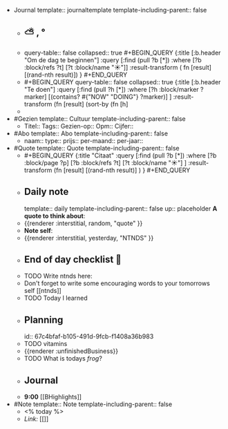 - Journal
  template:: journaltemplate
  template-including-parent:: false
	- ## ⛅ , °
	- query-table:: false
	  collapsed:: true
	  #+BEGIN_QUERY 
	  {:title [:b.header "Om de dag te beginnen"]
	   :query [:find (pull ?b [*])
	     :where 
	       [?b :block/refs ?t]
	       [?t :block/name "☀️"]]
	   :result-transform ( fn [result] [(rand-nth result)])
	  }
	  #+END_QUERY
	- #+BEGIN_QUERY
	  query-table:: false
	  collapsed:: true
	  {:title [:b.header "Te doen"]
	      :query [:find (pull ?h [*])
	              :where
	              [?h :block/marker ?marker]
	              [(contains? #{"NOW" "DOING"} ?marker)]
	  ]
	      :result-transform (fn [result]
	                          (sort-by (fn [h]
	-
- #Gezien
  template:: Cultuur
  template-including-parent:: false
	- Titel::
	  Tags:: 
	  Gezien-op:: 
	  Opm::
	  Cijfer::
- #Abo
  template:: Abo
  template-including-parent:: false
	- naam:: 
	  type:: 
	  prijs::
	  per-maand:: 
	  per-jaar::
- #Quote
  template:: Quote
  template-including-parent:: false
	- #+BEGIN_QUERY
	  {:title "Citaat"
	  :query [:find (pull ?b [*])
	       :where
	       [?b :block/page ?p]
	       [?b :block/refs ?t]
	       [?t :block/name "☀️"]
	  ]
	  :result-transform (fn [result] [(rand-nth result)] )
	  }
	  #+END_QUERY
	- ## Daily note
	    template:: daily
	    template-including-parent:: false
	  up:: placeholder
	  **A quote to think about**:
	- {{renderer :interstitial, random, "quote" }}
	- **Note self**:
	- {{renderer :interstitial, yesterday, "NTNDS" }}
	- ## End of day checklist 📝
	- TODO Write ntnds here:
	- Don't forget to write some encouraging words to your tomorrows self [[ntnds]]
	- TODO Today I learned
	- ## Planning
	  id:: 67c4bfaf-b105-491d-9fcb-f1408a36b983
	- TODO vitamins
	- {{renderer :unfinishedBusiness}}
	- TODO What is todays _frog_?
	- ## Journal
	- **9:00** [[BHighlights]]
- #Note
  template:: Note
  template-including-parent:: false
	- <% today %>
	- *Link:* [[]]